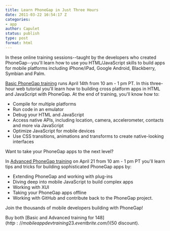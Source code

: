 ```yaml
---
title: Learn PhoneGap in Just Three Hours
date: 2011-03-22 16:54:17 Z
categories:
- app
author: Capulet
status: publish
type: post
format: html
---
```


In these online training sessions--taught by the developers who created PhoneGap--you'll learn how to use you HTML/JavaScript skills to build apps for mobile platforms including iPhone/iPad, Google Android, Blackberry, Symbian and Palm.

[Basic PhoneGap training](http://mobileappdevtraining21.eventbrite.com/) runs April 14th from 10 am - 1 pm PT. In this three-hour web tutorial you'll learn how to building cross platform apps in HTML and JavaScript with PhoneGap. At the end of training, you'll know how to:

* Compile for multiple platforms
* Run code in an emulator
* Debug your HTML and JavaScript
* Access native APIs, including location, camera, accelerometer, contacts and more via JavaScript
* Optimize JavaScript for mobile devices
* Use CSS transitions, animations and transforms to create native-looking interfaces

Want to take your PhoneGap apps to the next level?

In [Advanced PhoneGap training](http://mobileappdevtraining22.eventbrite.com/) on April 21 from 10 am - 1 pm PT you'll learn tips and tricks for building sophisticated PhoneGap apps by:

* Extending PhoneGap and working with plug-ins
* Diving deep into mobile JavaScript to build complex apps
* Working with XUI
* Taking your PhoneGap apps offline
* Working with GitHub and contribute back to the PhoneGap project.

Join the thousands of mobile developers building with PhoneGap!

Buy both [Basic and Advanced training for $148](http://mobileappdevtraining23.eventbrite.com/) ($50 discount).
